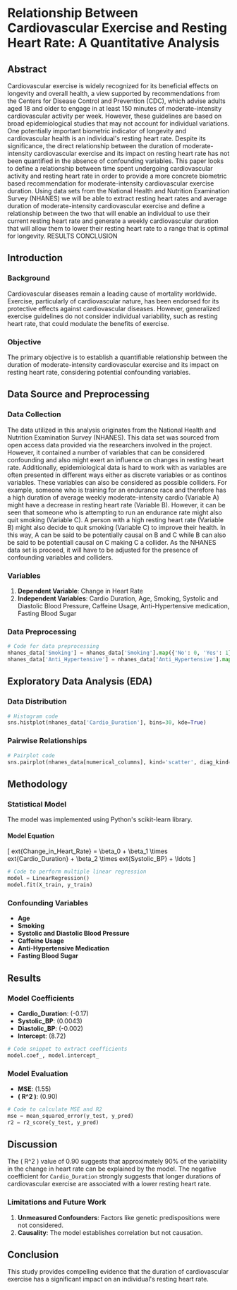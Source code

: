 
# Relationship Between Cardiovascular Exercise and Resting Heart Rate: A Quantitative Analysis

## Abstract

Cardiovascular exercise is widely recognized for its beneficial effects on longevity and overall health, a view supported by recommendations from the Centers for Disease Control and Prevention (CDC), which advise adults aged 18 and older to engage in at least 150 minutes of moderate-intensity cardiovascular activity per week. However, these guidelines are based on broad epidemiological studies that may not account for individual variations. One potentially important biometric indicator of longevity and cardiovascular health is an individual's resting heart rate. Despite its significance, the direct relationship between the duration of moderate-intensity cardiovascular exercise and its impact on resting heart rate has not been quantified in the absence of confounding variables. This paper looks to define a relationship between time spent undergoing cardiovascular activity and resting heart rate in order to provide a more concrete biometric based recommendation for moderate-intensity cardiovascular exercise duration.  Using data sets from the National Health and Nutrition Examination Survey (NHANES) we will be able to extract resting heart rates and average duration of moderate-intensity cardiovascular exercise and define a relationship between the two that will enable an individual to use their current resting heart rate and generate a weekly cardiovascular duration that will allow them to lower their resting heart rate to a range that is optimal for longevity. 
RESULTS
CONCLUSION


## Introduction

### Background

Cardiovascular diseases remain a leading cause of mortality worldwide. Exercise, particularly of cardiovascular nature, has been endorsed for its protective effects against cardiovascular diseases. However, generalized exercise guidelines do not consider individual variability, such as resting heart rate, that could modulate the benefits of exercise.

### Objective

The primary objective is to establish a quantifiable relationship between the duration of moderate-intensity cardiovascular exercise and its impact on resting heart rate, considering potential confounding variables.

## Data Source and Preprocessing

### Data Collection

The data utilized in this analysis originates from the National Health and Nutrition Examination Survey (NHANES). This data set was sourced from open access data provided via the researchers involved in the project. However, it contained a number of variables that can be considered confounding and also might exert an influence on changes in resting heart rate. Additionally, epidemiological data is hard to work with as variables are often presented in different ways either as discrete variables or as continos variables. These variables can also be considered as possible colliders. For example, someone who is training for an endurance race and therefore has a high duration of average weekly moderate-intensity cardio (Variable A) might have a decrease in resting heart rate (Variable B). However, it can be seen that someone who is attempting to run an endurance rate might also quit smoking (Variable C). A person with a high resting heart rate (Variable B) might also decide to quit smoking (Variable C) to improve their health. In this way, A can be said to be potentially causal on B and C while B can also be said to be potentiall causal on C making C a collider. As the NHANES data set is proceed, it will have to be adjusted for the presence of confounding variables and colliders.

### Variables

1. **Dependent Variable**: Change in Heart Rate
2. **Independent Variables**: Cardio Duration, Age, Smoking, Systolic and Diastolic Blood Pressure, Caffeine Usage, Anti-Hypertensive medication, Fasting Blood Sugar

### Data Preprocessing

```python
# Code for data preprocessing
nhanes_data['Smoking'] = nhanes_data['Smoking'].map({'No': 0, 'Yes': 1})
nhanes_data['Anti_Hypertensive'] = nhanes_data['Anti_Hypertensive'].map({'No': 0, 'Yes': 1})
```

## Exploratory Data Analysis (EDA)

### Data Distribution

```python
# Histogram code
sns.histplot(nhanes_data['Cardio_Duration'], bins=30, kde=True)
```

### Pairwise Relationships

```python
# Pairplot code
sns.pairplot(nhanes_data[numerical_columns], kind='scatter', diag_kind='kde')
```

## Methodology

### Statistical Model

The model was implemented using Python's scikit-learn library.

#### Model Equation

\[
	ext{Change\_in\_Heart\_Rate} = \beta_0 + \beta_1 \times 	ext{Cardio\_Duration} + \beta_2 \times 	ext{Systolic\_BP} + \ldots
\]

```python
# Code to perform multiple linear regression
model = LinearRegression()
model.fit(X_train, y_train)
```

### Confounding Variables

- **Age**
- **Smoking**
- **Systolic and Diastolic Blood Pressure**
- **Caffeine Usage**
- **Anti-Hypertensive Medication**
- **Fasting Blood Sugar**

## Results

### Model Coefficients

- **Cardio_Duration**: \(-0.17\)
- **Systolic_BP**: \(0.0043\)
- **Diastolic_BP**: \(-0.002\)
- **Intercept**: \(8.72\)

```python
# Code snippet to extract coefficients
model.coef_, model.intercept_
```

### Model Evaluation

- **MSE**: \(1.55\)
- **\( R^2 \)**: \(0.90\)

```python
# Code to calculate MSE and R2
mse = mean_squared_error(y_test, y_pred)
r2 = r2_score(y_test, y_pred)
```

## Discussion

The \( R^2 \) value of 0.90 suggests that approximately 90% of the variability in the change in heart rate can be explained by the model. The negative coefficient for `Cardio_Duration` strongly suggests that longer durations of cardiovascular exercise are associated with a lower resting heart rate.

### Limitations and Future Work

1. **Unmeasured Confounders**: Factors like genetic predispositions were not considered.
2. **Causality**: The model establishes correlation but not causation.

## Conclusion

This study provides compelling evidence that the duration of cardiovascular exercise has a significant impact on an individual's resting heart rate.
